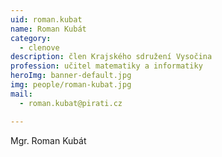 ```yaml
---
uid: roman.kubat
name: Roman Kubát
category:
  - clenove
description: člen Krajského sdružení Vysočina
profession: učitel matematiky a informatiky
heroImg: banner-default.jpg
img: people/roman-kubat.jpg
mail:
  - roman.kubat@pirati.cz

---
```


Mgr. Roman Kubát
